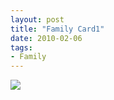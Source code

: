 ```yaml
---
layout: post
title: "Family Card1"
date: 2010-02-06
tags: 
- Family
---
```





<div class="polaroidcard">
  <img src="https://mahiwedsaniket.github.io/pictures/1.png">
</div>
